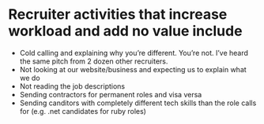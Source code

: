 # Recruiter activities that increase workload and add no value include

* Cold calling and explaining why you’re different. You’re not. I’ve heard the same pitch from 2 dozen other recruiters. 
* Not looking at our website/business and expecting us to explain what we do
* Not reading the job descriptions
* Sending contractors for permanent roles and visa versa 
* Sending canditors with completely different tech skills than the role calls for (e.g. .net candidates for ruby roles)